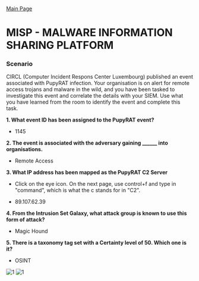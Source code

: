 [Main Page](https://github.com/davidj778/davidj778)

# MISP - MALWARE INFORMATION SHARING PLATFORM

### Scenario

CIRCL (Computer Incident Respons Center Luxembourg) published an event associated with PupyRAT infection. Your organisation is on alert for remote access trojans and malware in the wild, and you have been tasked to investigate this event and correlate the details with your SIEM. Use what you have learned from the room to identify the event and complete this task.

**1. What event ID has been assigned to the PupyRAT event?**

  - 1145

**2. The event is associated with the adversary gaining ______ into organisations.**

  - Remote Access

**3. What IP address has been mapped as the PupyRAT C2 Server**

- Click on the eye icon. On the next page, use control+f and type in "command", which is what the c stands for in "C2".

- 89.107.62.39

**4. From the Intrusion Set Galaxy, what attack group is known to use this form of attack?**

  - Magic Hound

**5. There is a taxonomy tag set with a Certainty level of 50. Which one is it?**

  - OSINT


![1](https://imgur.com/kERZTR9.jpg)
![1](https://imgur.com/CeCjDl9.jpg)
